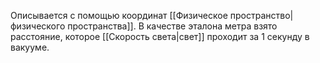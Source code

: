 Описывается с помощью координат [[Физическое пространство|физического пространства]]. В качестве эталона метра взято расстояние, которое [[Скорость света|свет]] проходит за 1 секунду в вакууме.